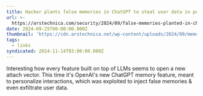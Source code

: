 ```yaml
---
title: Hacker plants false memories in ChatGPT to steal user data in perpetuity
url: >-
  https://arstechnica.com/security/2024/09/false-memories-planted-in-chatgpt-give-hacker-persistent-exfiltration-channel/
date: 2024-09-25T00:00:00.000Z
thumbnail: 'https://cdn.arstechnica.net/wp-content/uploads/2024/09/memory-760x380.jpg'
tags:
  - links
syndicated: 2024-11-14T03:00:00.000Z
---
```


Interesting how every feature built on top of LLMs seems to open a new attach vector. This time it's OpenAI's new ChatGPT memory feature, meant to personalize interactions, which was exploited to inject false memories & even exfiltrate user data.
